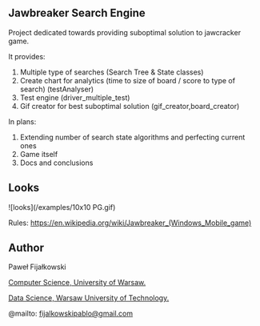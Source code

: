 ## Jawbreaker Search Engine 
Project dedicated towards providing suboptimal solution to jawcracker game. 


It provides:
1. Multiple type of searches (Search Tree & State classes)
2. Create chart for analytics (time to size of board / score to type of search) (testAnalyser)
3. Test engine (driver_multiple_test)
4. Gif creator for best suboptimal solution (gif_creator,board_creator)

In plans:
1. Extending number of search state algorithms and perfecting current ones
2. Game itself
3. Docs and conclusions

## Looks 
![looks](/examples/10x10 PG.gif)


Rules: https://en.wikipedia.org/wiki/Jawbreaker_(Windows_Mobile_game)

## Author
Paweł Fijałkowski

[Computer Science, University of Warsaw.](https://www.mimuw.edu.pl/)

[Data Science, Warsaw University of Technology.](https://ww2.mini.pw.edu.pl/)

@mailto: fijalkowskipablo@gmail.com


